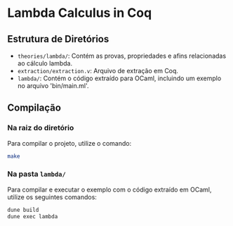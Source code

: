 # Lambda Calculus in Coq

## Estrutura de Diretórios

- `theories/lambda/`: Contém as provas, propriedades e afins relacionadas ao cálculo lambda.
- `extraction/extraction.v`: Arquivo de extração em Coq.
- `lambda/`: Contém o código extraído para OCaml, incluindo um exemplo no arquivo 'bin/main.ml'.

## Compilação

### Na raiz do diretório

Para compilar o projeto, utilize o comando:

```bash
make
```

### Na pasta `lambda/`

Para compilar e executar o exemplo com o código extraído em OCaml, utilize os seguintes comandos:

```bash
dune build
dune exec lambda
```

